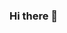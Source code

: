 ### Hi there 👋

<!--

- ✏︎ I’m currently studying Industrial Engineeering as a major and Computer Engineering as a minor in Galatasaray University.
- 💻︎ I’m currently developping my Python and Matlab skills.
- 💼 I'm eager to develop myself experiencing automotive,energy, pharmaceutical,aviation and white good industries.
- 📫 You can reach me via LinkedIn.
-->
